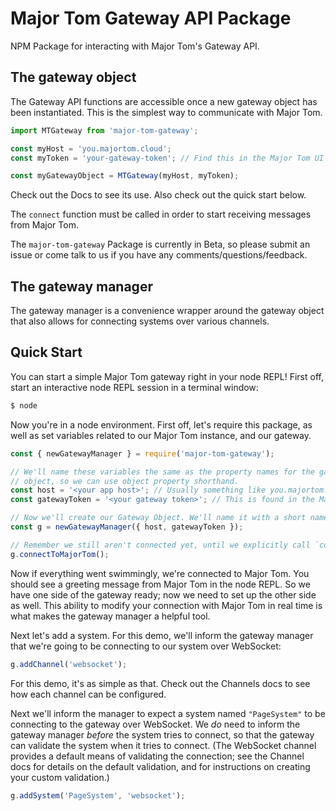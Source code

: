 # Major Tom Gateway API Package

NPM Package for interacting with Major Tom's Gateway API.

## The gateway object

The Gateway API functions are accessible once a new gateway object has been instantiated. This is
the simplest way to communicate with Major Tom.

```js
import MTGateway from 'major-tom-gateway';

const myHost = 'you.majortom.cloud';
const myToken = 'your-gateway-token'; // Find this in the Major Tom UI on your gateway's page

const myGatewayObject = MTGateway(myHost, myToken);
```

Check out the Docs to see its use. Also check out the quick start below.

The `connect` function must be called in order to start receiving messages from Major Tom.

The `major-tom-gateway` Package is currently in Beta, so please submit an issue or come talk to us
if you have any comments/questions/feedback.

## The gateway manager

The gateway manager is a convenience wrapper around the gateway object that also allows for connecting systems over various channels.

## Quick Start

You can start a simple Major Tom gateway right in your node REPL! First off, start an interactive
node REPL session in a terminal window:
```sh
$ node
```
Now you're in a node environment. First off, let's require this package, as well as set variables
related to our Major Tom instance, and our gateway.

```js
const { newGatewayManager } = require('major-tom-gateway');

// We'll name these variables the same as the property names for the gateway manager configuration
// object, so we can use object property shorthand.
const host = '<your app host>'; // Usually something like you.majortom.cloud
const gatewayToken = '<your gateway token>'; // This is found in the Major Tom gateway UI

// Now we'll create our Gateway Object. We'll name it with a short name so we can minimize typing:
const g = newGatewayManager({ host, gatewayToken });

// Remember we still aren't connected yet, until we explicitly call `connectToMajorTom`:
g.connectToMajorTom();
```
Now if everything went swimmingly, we're connected to Major Tom. You should see a greeting message from Major Tom in the node REPL. So we have one side of the gateway ready; now we need to set up the other side as well. This ability to modify your connection with Major Tom in real time is what makes the gateway manager a helpful tool.

Next let's add a system. For this demo, we'll inform the gateway manager that we're going to be connecting to our system over WebSocket:
```js
g.addChannel('websocket');
```
For this demo, it's as simple as that. Check out the Channels docs to see how each channel can be configured.

Next we'll inform the manager to expect a system named `"PageSystem"` to be connecting to the gateway over WebSocket. We _do_ need to inform the gateway manager _before_ the system tries to connect, so that the gateway can validate the system when it tries to connect. (The WebSocket channel provides a default means of validating the connection; see the Channel docs for details on the default validation, and for instructions on creating your custom validation.)

```js
g.addSystem('PageSystem', 'websocket');
```

